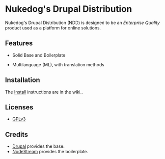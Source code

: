 Nukedog's Drupal Distribution
=============================

Nukedog's Drupal Distribution (NDD) is designed to be an _Enterprise Quality_  product used as a platform for online solutions.


Features
------------

 - Solid Base and Boilerplate
  
 - Multilanguage (ML), with translation methods
 
 

Installation
------------

The [Install](wiki/installation) instructions are in the wiki..


Licenses
-------

* [GPLv3](LICENSE)


Credits
-------

- [Drupal](https://drupal.org) provides the base.
- [NodeStream](http://nodestream.org/node/27) provides the boilerplate.

